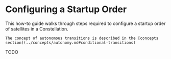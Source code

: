# Configuring a Startup Order

This how-to guide walks through steps required to configure a startup order of satellites in a Constellation.

```{seealso}
The concept of autonomous transitions is described in the [concepts section](../concepts/autonomy.md#conditional-transitions)
```

TODO
